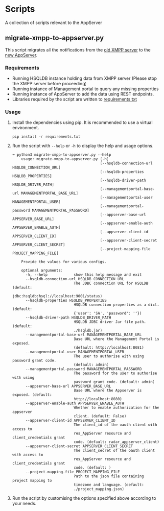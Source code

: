 # Scripts
A collection of scripts relevant to the AppServer

## migrate-xmpp-to-appserver.py

This script migrates all the notifications from the [old XMPP server](https://github.com/RADAR-base/fcmxmppserverv2)
to the [new AppServer](https://github.com/RADAR-base/RADAR-Appserver).

### Requirements
- Running HSQLDB instance holding data from XMPP server (Please stop the XMPP server before proceeding)
- Running instance of Management portal to query any missing properties
- Running instance of AppServer to add the data using REST endpoints.
- Libraries required by the script are written to [requirements.txt](requirements.txt)

### Usage
1. Install the dependencies using pip. It is recommended to use a virtual environment.
    ```shell script
    pip install -r requirements.txt
    ```
2. Run the script with `--help` or `-h` to display the help and usage options.
    ```shell script
    ➜ python3 migrate-xmpp-to-appserver.py --help
        usage: migrate-xmpp-to-appserver.py [-h]
                                            [--hsqldb-connection-url HSQLDB_CONNECTION_URL]
                                            [--hsqldb-properties HSQLDB_PROPERTIES]
                                            [--hsqldb-driver-path HSQLDB_DRIVER_PATH]
                                            [--managementportal-base-url MANAGEMENTPORTAL_BASE_URL]
                                            [--managementportal-user MANAGEMENTPORTAL_USER]
                                            [--managementportal-password MANAGEMENTPORTAL_PASSWORD]
                                            [--appserver-base-url APPSERVER_BASE_URL]
                                            [--appserver-enable-auth APPSERVER_ENABLE_AUTH]
                                            [--appserver-client-id APPSERVER_CLIENT_ID]
                                            [--appserver-client-secret APPSERVER_CLIENT_SECRET]
                                            [--project-mapping-file PROJECT_MAPPING_FILE]
        
        Provide the values for various configs.
        
        optional arguments:
          -h, --help            show this help message and exit
          --hsqldb-connection-url HSQLDB_CONNECTION_URL
                                The JDBC connection URL for HSQLDB (default:
                                jdbc:hsqldb:hsql://localhost:9001/status)
          --hsqldb-properties HSQLDB_PROPERTIES
                                HSQLDB connection properties as a dict. (default:
                                {'user': 'SA', 'password': ''})
          --hsqldb-driver-path HSQLDB_DRIVER_PATH
                                HSQLDB JDBC driver Jar file path. (default:
                                ./hsqldb.jar)
          --managementportal-base-url MANAGEMENTPORTAL_BASE_URL
                                Base URL where the Management Portal is exposed.
                                (default: http://localhost:8081)
          --managementportal-user MANAGEMENTPORTAL_USER
                                The user to authorise with using password grant code.
                                (default: admin)
          --managementportal-password MANAGEMENTPORTAL_PASSWORD
                                The password for the user to authorise with using
                                password grant code. (default: admin)
          --appserver-base-url APPSERVER_BASE_URL
                                Base URL where the Appserver is exposed. (default:
                                http://localhost:8080)
          --appserver-enable-auth APPSERVER_ENABLE_AUTH
                                Whether to enable authorization for the appserver
                                client. (default: False)
          --appserver-client-id APPSERVER_CLIENT_ID
                                The client_id of the oauth client with access to
                                res_AppServer resource and client_credentials grant
                                code. (default: radar_appserver_client)
          --appserver-client-secret APPSERVER_CLIENT_SECRET
                                The client_secret of the oauth client with access to
                                res_AppServer resource and client_credentials grant
                                code. (default: )
          --project-mapping-file PROJECT_MAPPING_FILE
                                Path to the json file containing project mapping to
                                timezone and language. (default:
                                ./project_mapping.json)

    ```
3. Run the script by customising the options specified above according to your needs.